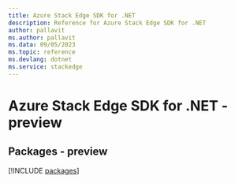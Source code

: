 ```yaml
---
title: Azure Stack Edge SDK for .NET
description: Reference for Azure Stack Edge SDK for .NET
author: pallavit
ms.author: pallavit
ms.data: 09/05/2023
ms.topic: reference
ms.devlang: dotnet
ms.service: stackedge
---
```

# Azure Stack Edge SDK for .NET - preview
## Packages - preview
[!INCLUDE [packages](stack-edge-index.md)]